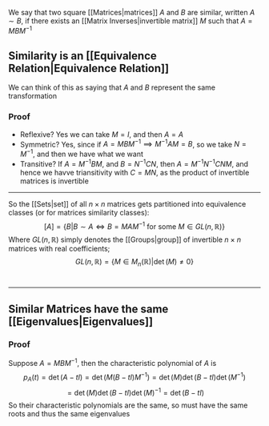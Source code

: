 We say that two square [[Matrices|matrices]] $A$ and $B$ are similar, written $A\sim B$, if there exists an [[Matrix Inverses|invertible matrix]] $M$ such that $A=MBM^{-1}$
## Similarity is an [[Equivalence Relation|Equivalence Relation]]
We can think of this as saying that $A$ and $B$ represent the same transformation
### Proof
- Reflexive?
Yes we can take $M=I$, and then $A=A$
- Symmetric?
Yes, since if $A=MBM^{-1}\implies M^{-1}AM=B$, so we take $N=M^{-1}$, and then we have what we want
- Transitive?
If $A=M^{-1}BM$, and $B=N^{-1}CN$, then $A=M^{-1}N^{-1}CNM$, and hence we havve triansitivity with $C=MN$, as the product of invertible matrices is invertible
___
So the [[Sets|set]] of all $n\times n$ matrices gets partitioned into equivalence classes (or for matrices similarity classes):
$$
[A]=\{ B|B\sim A\iff B=MAM^{-1}\text{ for some }M\in GL(n,\mathbb{R}) \}
$$
Where $GL(n,\mathbb{R})$ simply denotes the [[Groups|group]] of invertible $n\times n$ matrices with real coefficients;
$$
GL(n,\mathbb{R})=\{ M\in M_{n}(\mathbb{R})|\det(M)\neq 0 \}
$$
# 
___
## Similar Matrices have the same [[Eigenvalues|Eigenvalues]]
### Proof
Suppose $A=MBM^{-1}$, then the characteristic polynomial of $A$ is 
$$
p_{A}(t)=\det(A-tI)=\det(M(B-tI)M^{-1})=\det (M)\det(B-tI)\det (M^{-1})
$$
$$
= \det(M)\det(B-tI)\det(M)^{-1}=\det(B-tI)
$$
So their characteristic polynomials are the same, so must have the same roots and thus the same eigenvalues